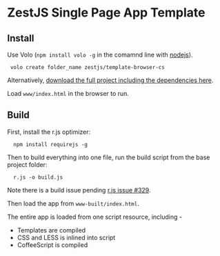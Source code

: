 ZestJS Single Page App Template
===

Install
---

Use Volo (`npm install volo -g` in the comamnd line with [nodejs](http://nodejs.org)).

```
 volo create folder_name zestjs/template-browser-cs
```

Alternatively, [download the full project including the dependencies here](https://github.com/downloads/zestjs/template-browser-cs/zest-template-browser-cs.zip).

Load `www/index.html` in the browser to run.


Build
---

First, install the r.js optimizer:

```
  npm install requirejs -g
```

Then to build everything into one file, run the build script from the base project folder:

```
  r.js -o build.js
```


Note there is a build issue pending [r.js issue #329](https://github.com/jrburke/r.js/issues/329).


Then load the app from `www-built/index.html`.

The entire app is loaded from one script resource, including - 
* Templates are compiled
* CSS and LESS is inlined into script
* CoffeeScript is compiled
